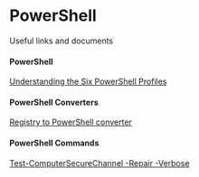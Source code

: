 # PowerShell
Useful links and documents

#### PowerShell

[Understanding the Six PowerShell Profiles](https://devblogs.microsoft.com/scripting/understanding-the-six-powershell-profiles/)

#### PowerShell Converters

[Registry to PowerShell converter](https://reg2ps.azurewebsites.net/)

#### PowerShell Commands

[Test-ComputerSecureChannel -Repair -Verbose](https://docs.microsoft.com/en-us/powershell/module/microsoft.powershell.management/test-computersecurechannel?view=powershell-5.1)

